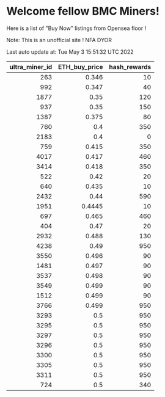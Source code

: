 # Welcome fellow BMC Miners!
Here is a list of "Buy Now" listings from Opensea floor !

Note: This is an unofficial site ! NFA DYOR


Last auto update at: Tue May  3 15:51:32 UTC 2022


|   ultra_miner_id |   ETH_buy_price |   hash_rewards |
|-----------------:|----------------:|---------------:|
|              263 |          0.346  |             10 |
|              992 |          0.347  |             40 |
|             1877 |          0.35   |            120 |
|              937 |          0.35   |            150 |
|             1387 |          0.375  |             80 |
|              760 |          0.4    |            350 |
|             2183 |          0.4    |              0 |
|              759 |          0.415  |            350 |
|             4017 |          0.417  |            460 |
|             3414 |          0.418  |            350 |
|              522 |          0.42   |             20 |
|              640 |          0.435  |             10 |
|             2432 |          0.44   |            590 |
|             1951 |          0.4445 |             10 |
|              697 |          0.465  |            460 |
|              404 |          0.47   |             20 |
|             2932 |          0.488  |            130 |
|             4238 |          0.49   |            950 |
|             3550 |          0.496  |             90 |
|             1481 |          0.497  |             90 |
|             3537 |          0.498  |             90 |
|             3549 |          0.499  |             90 |
|             1512 |          0.499  |             90 |
|             3766 |          0.499  |            950 |
|             3293 |          0.5    |            950 |
|             3295 |          0.5    |            950 |
|             3297 |          0.5    |            950 |
|             3296 |          0.5    |            950 |
|             3300 |          0.5    |            950 |
|             3305 |          0.5    |            950 |
|             3311 |          0.5    |            950 |
|              724 |          0.5    |            340 |